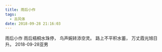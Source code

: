 ```yaml
---
title: 雨后小作
tags:
  - 古风体
date: 2018-09-28 21:16:03
---
```


雨后小作
雨后梧桐水珠停，
鸟声婉转添空灵。
路上不平积水蓄，
万丈霞光旭日升。
2018-09-28亚男